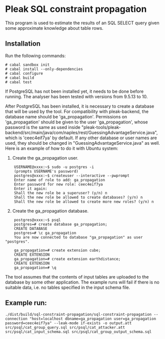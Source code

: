 # Pleak SQL constraint propagation

This program is used to estimate the results of an SQL SELECT query given some approximate knowledge about table rows.

## Installation

Run the following commands:
```
# cabal sandbox init
# cabal install --only-dependencies
# cabal configure
# cabal build
# cabal test
```

If PostgreSQL has not been installed yet, it needs to be done before running. The analyser has been tested with versions from 9.5.13 to 10.

After PostgreSQL has been installed, it is necessary to create a database that will be used by the tool. For compatibility with pleak-backend, the database name should be 'ga_propagation'. Permissions on 'ga_propagation' should be given to the user 'ga_propagation', whose password is the same as used inside "pleak-tools/pleak-backend/src/main/java/com/naples/rest/GuessingAdvantageService.java", which is 'ceec4eif7ya' by default. If any other database or user names are used, they should be changed in "GuessingAdvantageService.java" as well. Here is an example of how to do it with Ubuntu system:

1. Create the ga_propagation user.
```
    USERNAME@xxxx:~$ sudo -u postgres -i
    (prompts USERNAME's password)
    postgres@xxxx:~$ createuser --interactive --pwprompt
    Enter name of role to add: ga_propagation
    Enter password for new role: ceec4eif7ya
    Enter it again: 
    Shall the new role be a superuser? (y/n) n
    Shall the new role be allowed to create databases? (y/n) n
    Shall the new role be allowed to create more new roles? (y/n) n
```
2. Create the ga_propagation database.
```
    postgres@xxxx:~$ psql
    postgres=# create database ga_propagation;
    CREATE DATABASE
    postgres=# \c ga_propagation
    You are now connected to database "ga_propagation" as user "postgres".

    ga_propagation=# create extension cube;
    CREATE EXTENSION
    ga_propagation=# create extension earthdistance;
    CREATE EXTENSION
    ga_propagation=# \q
```
The tool assumes that the contents of input tables are uploaded to the database by some other application. The example runs will fail if there is no suitable data, i.e. no tables specified in the input schema file.

## Example run:
```
./dist/build/sql-constraint-propagation/sql-constraint-propagation --connection "host=localhost dbname=ga_propagation user=ga_propagation password=ceec4eif7ya" --leak-mode if-exists -o output.att src/psql/cat_group_query.sql src/psql/cat_attacker.att src/psql/cat_input_schema.sql src/psql/cat_group_output_schema.sql
```
